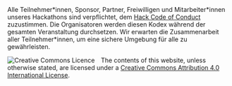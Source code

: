 <div class="codeofconduct">Alle Teilnehmer*innen, Sponsor, Partner, Freiwilligen und Mitarbeiter*innen unseres Hackathons sind verpflichtet, dem <a href="https://hackcodeofconduct.org/" target="_blank">Hack Code of Conduct</a> zuzustimmen. Die Organisatoren werden diesen Kodex während der gesamten Veranstaltung durchsetzen. Wir erwarten die Zusammenarbeit aller Teilnehmer*innen, um eine sichere Umgebung für alle zu gewährleisten.</div>

<p><a rel="license" href="http://creativecommons.org/licenses/by/4.0/" target="_blank"><img align="left" style="margin-right:1em" alt="Creative Commons Licence" style="border-width:0" src="https://i.creativecommons.org/l/by/4.0/88x31.png" /></a>The contents of this website, unless otherwise stated, are licensed under a <a rel="license" href="http://creativecommons.org/licenses/by/4.0/" target="_blank">Creative Commons Attribution 4.0 International License</a>.</p>

